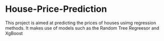 # House-Price-Prediction
This project is aimed at predicting the prices of houses usimg regression methods. It makes use of models such as the Random Tree Regreesor and XgBoost
